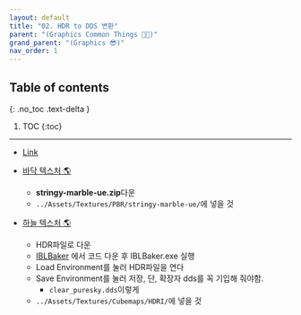 ```yaml
---
layout: default
title: "02. HDR to DDS 변환"
parent: "(Graphics Common Things 🐱‍🏍)"
grand_parent: "(Graphics 😎)"
nav_order: 1
---
```


## Table of contents
{: .no_toc .text-delta }

1. TOC
{:toc}

---

* [Link](https://taehyungs-programming-blog.github.io/blog/docs/(graphics)/(part4)/01.part4/#resources)

* [바닥 텍스처 🌎](https://freepbr.com/materials/stringy-marble-pbr/)
    * **stringy-marble-ue.zip**다운
    * `../Assets/Textures/PBR/stringy-marble-ue/`에 넣을 것
* [하늘 텍스처 🌎](https://polyhaven.com/a/syferfontein_18d_clear_puresky)
    * HDR파일로 다운
    * [IBLBaker](https://github.com/derkreature/IBLBaker) 에서 코드 다운 후 IBLBaker.exe 실행
    * Load Environment를 눌러 HDR파일을 연다
    * Save Environment를 눌러 저장, 단, 확장자 dds를 꼭 기입해 줘야함.
        * `clear_puresky.dds`이렇게
    * `../Assets/Textures/Cubemaps/HDRI/`에 넣을 것
